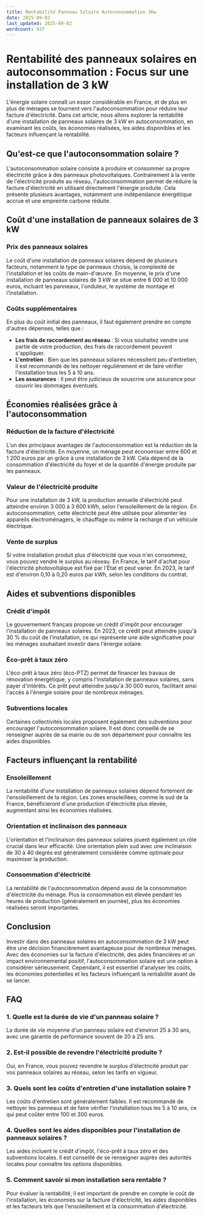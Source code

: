 ```yaml
---
title: Rentabilité Panneau Solaire Autoconsommation 3Kw
date: 2025-09-02
last_updated: 2025-09-02
wordcount: 937
---
```


# Rentabilité des panneaux solaires en autoconsommation : Focus sur une installation de 3 kW

L'énergie solaire connaît un essor considérable en France, et de plus en plus de ménages se tournent vers l'autoconsommation pour réduire leur facture d'électricité. Dans cet article, nous allons explorer la rentabilité d'une installation de panneaux solaires de 3 kW en autoconsommation, en examinant les coûts, les économies réalisées, les aides disponibles et les facteurs influençant la rentabilité.

## Qu'est-ce que l'autoconsommation solaire ?

L'autoconsommation solaire consiste à produire et consommer sa propre électricité grâce à des panneaux photovoltaïques. Contrairement à la vente de l'électricité produite au réseau, l'autoconsommation permet de réduire la facture d'électricité en utilisant directement l'énergie produite. Cela présente plusieurs avantages, notamment une indépendance énergétique accrue et une empreinte carbone réduite.

## Coût d'une installation de panneaux solaires de 3 kW

### Prix des panneaux solaires

Le coût d'une installation de panneaux solaires dépend de plusieurs facteurs, notamment le type de panneaux choisis, la complexité de l'installation et les coûts de main-d'œuvre. En moyenne, le prix d'une installation de panneaux solaires de 3 kW se situe entre 6 000 et 10 000 euros, incluant les panneaux, l'onduleur, le système de montage et l'installation.

### Coûts supplémentaires

En plus du coût initial des panneaux, il faut également prendre en compte d'autres dépenses, telles que :

- **Les frais de raccordement au réseau** : Si vous souhaitez vendre une partie de votre production, des frais de raccordement peuvent s'appliquer.
- **L'entretien** : Bien que les panneaux solaires nécessitent peu d'entretien, il est recommandé de les nettoyer régulièrement et de faire vérifier l'installation tous les 5 à 10 ans.
- **Les assurances** : Il peut être judicieux de souscrire une assurance pour couvrir les dommages éventuels.

## Économies réalisées grâce à l'autoconsommation

### Réduction de la facture d'électricité

L'un des principaux avantages de l'autoconsommation est la réduction de la facture d'électricité. En moyenne, un ménage peut économiser entre 600 et 1 200 euros par an grâce à une installation de 3 kW. Cela dépend de la consommation d'électricité du foyer et de la quantité d'énergie produite par les panneaux.

### Valeur de l'électricité produite

Pour une installation de 3 kW, la production annuelle d'électricité peut atteindre environ 3 000 à 3 600 kWh, selon l'ensoleillement de la région. En autoconsommation, cette électricité peut être utilisée pour alimenter les appareils électroménagers, le chauffage ou même la recharge d'un véhicule électrique.

### Vente de surplus

Si votre installation produit plus d'électricité que vous n'en consommez, vous pouvez vendre le surplus au réseau. En France, le tarif d'achat pour l'électricité photovoltaïque est fixé par l'État et peut varier. En 2023, le tarif est d'environ 0,10 à 0,20 euros par kWh, selon les conditions du contrat.

## Aides et subventions disponibles

### Crédit d'impôt

Le gouvernement français propose un crédit d'impôt pour encourager l'installation de panneaux solaires. En 2023, ce crédit peut atteindre jusqu'à 30 % du coût de l'installation, ce qui représente une aide significative pour les ménages souhaitant investir dans l'énergie solaire.

### Éco-prêt à taux zéro

L'éco-prêt à taux zéro (éco-PTZ) permet de financer les travaux de rénovation énergétique, y compris l'installation de panneaux solaires, sans payer d'intérêts. Ce prêt peut atteindre jusqu'à 30 000 euros, facilitant ainsi l'accès à l'énergie solaire pour de nombreux ménages.

### Subventions locales

Certaines collectivités locales proposent également des subventions pour encourager l'autoconsommation solaire. Il est donc conseillé de se renseigner auprès de sa mairie ou de son département pour connaître les aides disponibles.

## Facteurs influençant la rentabilité

### Ensoleillement

La rentabilité d'une installation de panneaux solaires dépend fortement de l'ensoleillement de la région. Les zones ensoleillées, comme le sud de la France, bénéficieront d'une production d'électricité plus élevée, augmentant ainsi les économies réalisées.

### Orientation et inclinaison des panneaux

L'orientation et l'inclinaison des panneaux solaires jouent également un rôle crucial dans leur efficacité. Une orientation plein sud avec une inclinaison de 30 à 40 degrés est généralement considérée comme optimale pour maximiser la production.

### Consommation d'électricité

La rentabilité de l'autoconsommation dépend aussi de la consommation d'électricité du ménage. Plus la consommation est élevée pendant les heures de production (généralement en journée), plus les économies réalisées seront importantes.

## Conclusion

Investir dans des panneaux solaires en autoconsommation de 3 kW peut être une décision financièrement avantageuse pour de nombreux ménages. Avec des économies sur la facture d'électricité, des aides financières et un impact environnemental positif, l'autoconsommation solaire est une option à considérer sérieusement. Cependant, il est essentiel d'analyser les coûts, les économies potentielles et les facteurs influençant la rentabilité avant de se lancer.

## FAQ

### 1. Quelle est la durée de vie d'un panneau solaire ?

La durée de vie moyenne d'un panneau solaire est d'environ 25 à 30 ans, avec une garantie de performance souvent de 20 à 25 ans.

### 2. Est-il possible de revendre l'électricité produite ?

Oui, en France, vous pouvez revendre le surplus d'électricité produit par vos panneaux solaires au réseau, selon les tarifs en vigueur.

### 3. Quels sont les coûts d'entretien d'une installation solaire ?

Les coûts d'entretien sont généralement faibles. Il est recommandé de nettoyer les panneaux et de faire vérifier l'installation tous les 5 à 10 ans, ce qui peut coûter entre 100 et 300 euros.

### 4. Quelles sont les aides disponibles pour l'installation de panneaux solaires ?

Les aides incluent le crédit d'impôt, l'éco-prêt à taux zéro et des subventions locales. Il est conseillé de se renseigner auprès des autorités locales pour connaître les options disponibles.

### 5. Comment savoir si mon installation sera rentable ?

Pour évaluer la rentabilité, il est important de prendre en compte le coût de l'installation, les économies sur la facture d'électricité, les aides disponibles et les facteurs tels que l'ensoleillement et la consommation d'électricité.